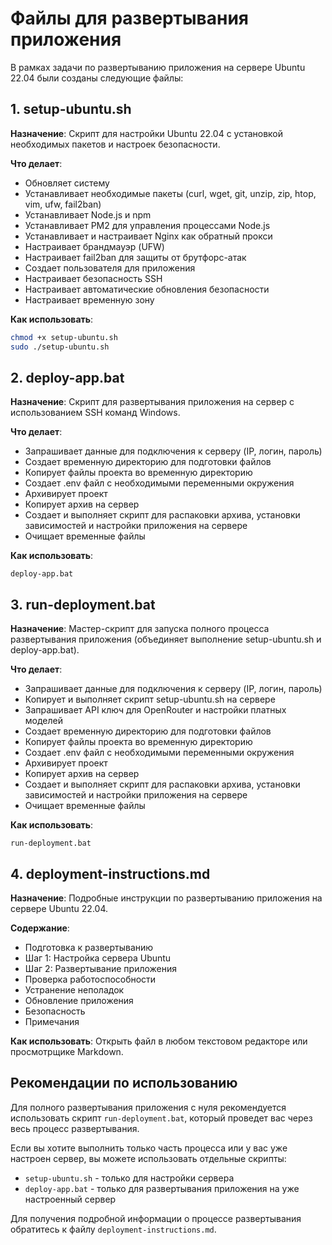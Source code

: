 # Файлы для развертывания приложения

В рамках задачи по развертыванию приложения на сервере Ubuntu 22.04 были созданы следующие файлы:

## 1. setup-ubuntu.sh

**Назначение**: Скрипт для настройки Ubuntu 22.04 с установкой необходимых пакетов и настроек безопасности.

**Что делает**:
- Обновляет систему
- Устанавливает необходимые пакеты (curl, wget, git, unzip, zip, htop, vim, ufw, fail2ban)
- Устанавливает Node.js и npm
- Устанавливает PM2 для управления процессами Node.js
- Устанавливает и настраивает Nginx как обратный прокси
- Настраивает брандмауэр (UFW)
- Настраивает fail2ban для защиты от брутфорс-атак
- Создает пользователя для приложения
- Настраивает безопасность SSH
- Настраивает автоматические обновления безопасности
- Настраивает временную зону

**Как использовать**:
```bash
chmod +x setup-ubuntu.sh
sudo ./setup-ubuntu.sh
```

## 2. deploy-app.bat

**Назначение**: Скрипт для развертывания приложения на сервер с использованием SSH команд Windows.

**Что делает**:
- Запрашивает данные для подключения к серверу (IP, логин, пароль)
- Создает временную директорию для подготовки файлов
- Копирует файлы проекта во временную директорию
- Создает .env файл с необходимыми переменными окружения
- Архивирует проект
- Копирует архив на сервер
- Создает и выполняет скрипт для распаковки архива, установки зависимостей и настройки приложения на сервере
- Очищает временные файлы

**Как использовать**:
```
deploy-app.bat
```

## 3. run-deployment.bat

**Назначение**: Мастер-скрипт для запуска полного процесса развертывания приложения (объединяет выполнение setup-ubuntu.sh и deploy-app.bat).

**Что делает**:
- Запрашивает данные для подключения к серверу (IP, логин, пароль)
- Копирует и выполняет скрипт setup-ubuntu.sh на сервере
- Запрашивает API ключ для OpenRouter и настройки платных моделей
- Создает временную директорию для подготовки файлов
- Копирует файлы проекта во временную директорию
- Создает .env файл с необходимыми переменными окружения
- Архивирует проект
- Копирует архив на сервер
- Создает и выполняет скрипт для распаковки архива, установки зависимостей и настройки приложения на сервере
- Очищает временные файлы

**Как использовать**:
```
run-deployment.bat
```

## 4. deployment-instructions.md

**Назначение**: Подробные инструкции по развертыванию приложения на сервере Ubuntu 22.04.

**Содержание**:
- Подготовка к развертыванию
- Шаг 1: Настройка сервера Ubuntu
- Шаг 2: Развертывание приложения
- Проверка работоспособности
- Устранение неполадок
- Обновление приложения
- Безопасность
- Примечания

**Как использовать**: Открыть файл в любом текстовом редакторе или просмотрщике Markdown.

## Рекомендации по использованию

Для полного развертывания приложения с нуля рекомендуется использовать скрипт `run-deployment.bat`, который проведет вас через весь процесс развертывания.

Если вы хотите выполнить только часть процесса или у вас уже настроен сервер, вы можете использовать отдельные скрипты:
- `setup-ubuntu.sh` - только для настройки сервера
- `deploy-app.bat` - только для развертывания приложения на уже настроенный сервер

Для получения подробной информации о процессе развертывания обратитесь к файлу `deployment-instructions.md`.
